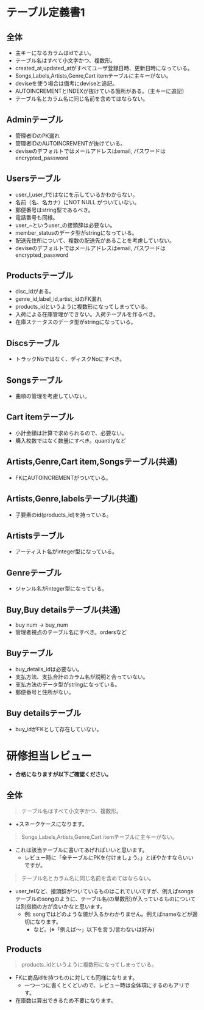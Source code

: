 # テーブル定義書1
## 全体
- 主キーになるカラムはidでよい。
- テーブル名はすべて小文字かつ、複数形。
- created_at,updated_atがすべてユーザ登録日時、更新日時になっている。
- Songs,Labels,Artists,Genre,Cart itemテーブルに主キーがない。
- deviseを使う場合は備考にdeviseと追記。
- AUTOINCREMENTとINDEXが抜けている箇所がある。（主キーに追記）
- テーブル名とカラム名に同じ名前を含めてはならない。

## Adminテーブル
- 管理者IDのPK漏れ
- 管理者IDのAUTOINCREMENTが抜けている。
- deviseのデフォルトではメールアドレスはemail, パスワードはencrypted_password

## Usersテーブル
- user_l,user_fではなにを示しているかわからない。
- 名前（名、名カナ）にNOT NULL がついていない。
- 郵便番号はstring型であるべき。
- 電話番号も同様。
- user_~というuser_の接頭辞は必要ない。
- member_statusのデータ型がstringになっている。
- 配送先住所について、複数の配送先があることを考慮していない。
- deviseのデフォルトではメールアドレスはemail, パスワードはencrypted_password

## Productsテーブル
- disc_idがある。
- genre_id,label_id,artist_idのFK漏れ
- products_idというように複数形になってしまっている。
- 入荷による在庫管理ができない。入荷テーブルを作るべき。
- 在庫ステータスのデータ型がstringになっている。

## Discsテーブル
- トラックNoではなく、ディスクNoにすべき。

## Songsテーブル
- 曲順の管理を考慮していない。

## Cart itemテーブル
- 小計金額は計算で求められるので、必要ない。
- 購入枚数ではなく数量にすべき。quantityなど

## Artists,Genre,Cart item,Songsテーブル(共通)
- FKにAUTOINCREMENTがついている。

## Artists,Genre,labelsテーブル(共通)
- 子要素のid(products_id)を持っている。

## Artistsテーブル
- アーティスト名がinteger型になっている。

## Genreテーブル
- ジャンル名がinteger型になっている。

## Buy,Buy detailsテーブル(共通)
- buy num -> buy_num
- 管理者視点のテーブル名にすべき。ordersなど

## Buyテーブル
- buy_details_idは必要ない。
- 支払方法、支払合計のカラム名が説明と合っていない。
- 支払方法のデータ型がstringになっている。
- 郵便番号と住所がない。

## Buy detailsテーブル
- buy_idがFKとして存在していない。



# 研修担当レビュー
- **合格になりますが以下ご確認ください。**

## 全体
> テーブル名はすべて小文字かつ、複数形。
- +スネークケースになります。
>  Songs,Labels,Artists,Genre,Cart itemテーブルに主キーがない。
- これは該当テーブルに書いてあげればいいと思います。
  - レビュー時に「全テーブルにPKを付けましょう。」とぼやかすならいいですが。
> テーブル名とカラム名に同じ名前を含めてはならない。
- user_telなど、接頭辞がついているものはこれでいいですが、例えばsongsテーブルのsongのように、テーブル名(の単数形)が入っているものについては別指摘の方が良いかなと思います。
  - 例: songではどのような値が入るかわかりません。例えばnameなどが適切になります。
    - など。(※「例えば～」以下を言う/言わないは好み)

## Products
> products_idというように複数形になってしまっている。
- FKに商品idを持つものに対しても同様になります。
  - 一つ一つに書くとくどいので、レビュー時は全体項にするのもアリです。
- 在庫数は算出できるため不要になります。
